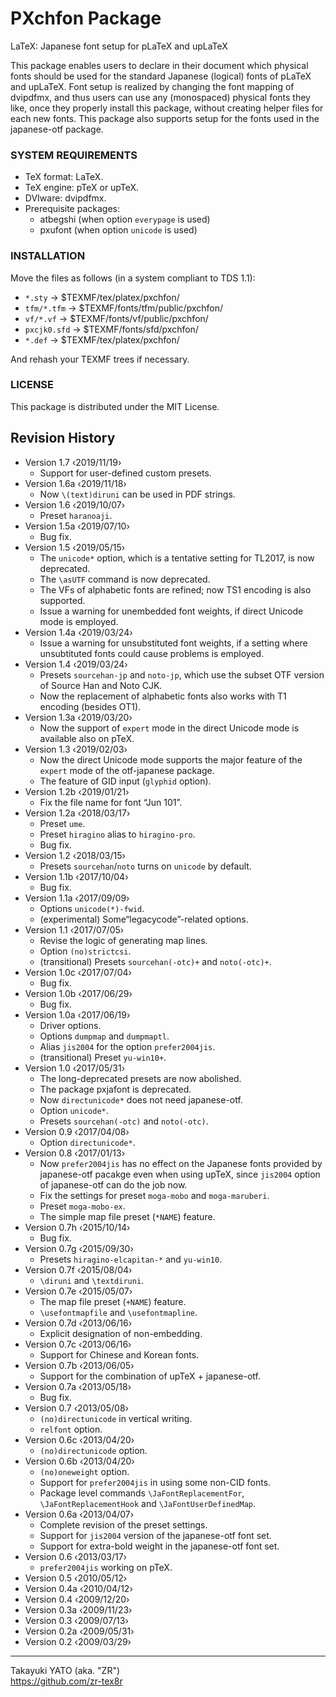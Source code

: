 PXchfon Package
===============

LaTeX: Japanese font setup for pLaTeX and upLaTeX

This package enables users to declare in their document which physical
fonts should be used for the standard Japanese (logical) fonts of pLaTeX
and upLaTeX. Font setup is realized by changing the font mapping of
dvipdfmx, and thus users can use any (monospaced) physical fonts they
like, once they properly install this package, without creating helper
files for each new fonts. This package also supports setup for the fonts
used in the japanese-otf package.

### SYSTEM REQUIREMENTS

  * TeX format: LaTeX.
  * TeX engine: pTeX or upTeX.
  * DVIware: dvipdfmx.
  * Prerequisite packages:
      - atbegshi (when option `everypage` is used)
      - pxufont (when option `unicode` is used)

### INSTALLATION

Move the files as follows (in a system compliant to TDS 1.1):

  - `*.sty`      → $TEXMF/tex/platex/pxchfon/
  - `tfm/*.tfm`  → $TEXMF/fonts/tfm/public/pxchfon/
  - `vf/*.vf`    → $TEXMF/fonts/vf/public/pxchfon/
  - `pxcjk0.sfd` → $TEXMF/fonts/sfd/pxchfon/
  - `*.def`      → $TEXMF/tex/platex/pxchfon/

And rehash your TEXMF trees if necessary.

### LICENSE

This package is distributed under the MIT License.

Revision History
----------------

  * Version 1.7  ‹2019/11/19›
      - Support for user-defined custom presets.
  * Version 1.6a ‹2019/11/18›
      - Now `\(text)diruni` can be used in PDF strings.
  * Version 1.6  ‹2019/10/07›
      - Preset `haranoaji`.
  * Version 1.5a ‹2019/07/10›
      - Bug fix.
  * Version 1.5  ‹2019/05/15›
      - The `unicode*` option, which is a tentative setting for TL2017,
        is now deprecated.
      - The `\asUTF` command is now deprecated.
      - The VFs of alphabetic fonts are refined; now TS1 encoding is
        also supported.
      - Issue a warning for unembedded font weights, if direct Unicode
        mode is employed.
  * Version 1.4a ‹2019/03/24›
      - Issue a warning for unsubstituted font weights, if a setting
        where unsubtituted fonts could cause problems is employed.
  * Version 1.4  ‹2019/03/24›
      - Presets `sourcehan-jp` and `noto-jp`, which use the subset OTF
        version of Source Han and Noto CJK.
      - Now the replacement of alphabetic fonts also works with T1
        encoding (besides OT1).
  * Version 1.3a ‹2019/03/20›
      - Now the support of `expert` mode in the direct Unicode mode is
        available also on pTeX.
  * Version 1.3  ‹2019/02/03›
      - Now the direct Unicode mode supports the major feature of the
        `expert` mode of the otf-japanese package.
      - The feature of GID input (`glyphid` option).
  * Version 1.2b ‹2019/01/21›
      - Fix the file name for font “Jun 101”.
  * Version 1.2a ‹2018/03/17›
      - Preset `ume`.
      - Preset `hiragino` alias to `hiragino-pro`.
      - Bug fix.
  * Version 1.2  ‹2018/03/15›
      - Presets `sourcehan`/`noto` turns on `unicode` by default.
  * Version 1.1b ‹2017/10/04›
      - Bug fix.
  * Version 1.1a ‹2017/09/09›
      - Options `unicode(*)-fwid`.
      - (experimental) Some“legacycode”-related options.
  * Version 1.1  ‹2017/07/05›
      - Revise the logic of generating map lines.
      - Option `(no)strictcsi`.
      - (transitional) Presets `sourcehan(-otc)+` and `noto(-otc)+`.
  * Version 1.0c ‹2017/07/04›
      - Bug fix.
  * Version 1.0b ‹2017/06/29›
      - Bug fix.
  * Version 1.0a ‹2017/06/19›
      - Driver options.
      - Options `dumpmap` and `dumpmaptl`.
      - Alias `jis2004` for the option `prefer2004jis`.
      - (transitional) Preset `yu-win10+`.
  * Version 1.0  ‹2017/05/31›
      - The long-deprecated presets are now abolished.
      - The package pxjafont is deprecated.
      - Now `directunicode*` does not need japanese-otf.
      - Option `unicode*`.
      - Presets `sourcehan(-otc)` and `noto(-otc)`.
  * Version 0.9  ‹2017/04/08›
      - Option `directunicode*`.
  * Version 0.8  ‹2017/01/13›
      - Now `prefer2004jis` has no effect on the Japanese fonts provided
        by japanese-otf pacakge even when using upTeX, since `jis2004`
        option of japanese-otf can do the job now.
      - Fix the settings for preset `moga-mobo` and `moga-maruberi`.
      - Preset `moga-mobo-ex`.
      - The simple map file preset (`*NAME`) feature.
  * Version 0.7h ‹2015/10/14›
      - Bug fix.
  * Version 0.7g ‹2015/09/30›
      - Presets `hiragino-elcapitan-*` and `yu-win10`.
  * Version 0.7f ‹2015/08/04›
      - `\diruni` and `\textdiruni`.
  * Version 0.7e ‹2015/05/07›
      - The map file preset (`+NAME`) feature.
      - `\usefontmapfile` and `\usefontmapline`.
  * Version 0.7d ‹2013/06/16›
      - Explicit designation of non-embedding.
  * Version 0.7c ‹2013/06/16›
      - Support for Chinese and Korean fonts.
  * Version 0.7b ‹2013/06/05›
      - Support for the combination of upTeX + japanese-otf.
  * Version 0.7a ‹2013/05/18›
      - Bug fix.
  * Version 0.7  ‹2013/05/08›
      - `(no)directunicode` in vertical writing.
      - `relfont` option.
  * Version 0.6c ‹2013/04/20›
      - `(no)directunicode` option.
  * Version 0.6b ‹2013/04/20›
      - `(no)oneweight` option.
      - Support for `prefer2004jis` in using some non-CID fonts.
      - Package level commands `\JaFontReplacementFor`,
        `\JaFontReplacementHook` and `\JaFontUserDefinedMap`.
  * Version 0.6a ‹2013/04/07›
      - Complete revision of the preset settings.
      - Support for `jis2004` version of the japanese-otf font set.
      - Support for extra-bold  weight in the japanese-otf font set.
  * Version 0.6  ‹2013/03/17›
      - `prefer2004jis` working on pTeX.
  * Version 0.5  ‹2010/05/12›
  * Version 0.4a ‹2010/04/12›
  * Version 0.4  ‹2009/12/20›
  * Version 0.3a ‹2009/11/23›
  * Version 0.3  ‹2009/07/13›
  * Version 0.2a ‹2009/05/31›
  * Version 0.2  ‹2009/03/29›

--------------------
Takayuki YATO (aka. "ZR")  
https://github.com/zr-tex8r
